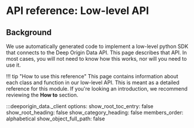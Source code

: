 # API reference: Low-level API

## Background

We use automatically generated code to implement a low-level python SDK that connects to the Deep Origin Data API. This page describes that API. In most cases, you will not need to know how this works, nor will you need to use it. 


!!! tip "How to use this reference"
    This page contains information about each class and function in our low-level API. This is meant as a detailed reference for this module. If you're looking an introduction, we recommend reviewing the **How to** section.

:::deeporigin_data._client
    options:
      show_root_toc_entry: false
      show_root_heading: false
      show_category_heading: false
      members_order: alphabetical
      show_object_full_path: false
